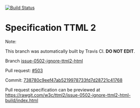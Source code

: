 [![Build Status](https://travis-ci.org/w3c/ttml2.svg?branch=issue-0502-ignore-ttml2-html)](https://travis-ci.org/w3c/ttml2)


# Specification TTML 2


Note:


This branch was automatically built by Travis CI. <b>DO NOT EDIT</b>.


 Branch [issue-0502-ignore-ttml2-html](https://github.com/w3c/ttml2/tree/issue-0502-ignore-ttml2-html)


 Pull request: [#503](https://github.com/w3c/ttml2/pull/503)


 Commit: [738780c9eef47ab5219978733fd7d28721c41768](https://github.com/w3c/ttml2/commit/738780c9eef47ab5219978733fd7d28721c41768)

Pull request specification can be previewed at https://rawgit.com/w3c/ttml2/issue-0502-ignore-ttml2-html-build/index.html



